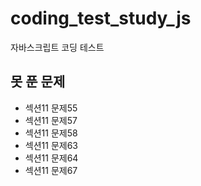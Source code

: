 # coding_test_study_js

자바스크립트 코딩 테스트

## 못 푼 문제

- 섹션11 문제55
- 섹션11 문제57
- 섹션11 문제58
- 섹션11 문제63
- 섹션11 문제64
- 섹션11 문제67
